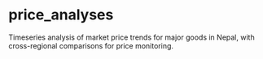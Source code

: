 # price_analyses
Timeseries analysis of market price trends for major goods in Nepal, with cross-regional comparisons for price monitoring.
